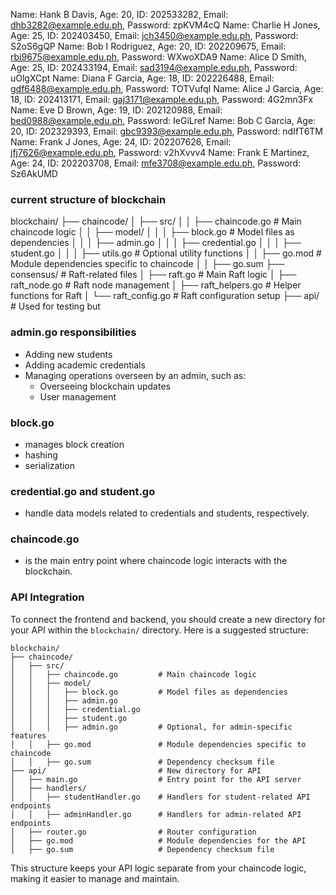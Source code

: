 Name: Hank B Davis, Age: 20, ID: 202533282, Email: dhb3282@example.edu.ph, Password: zpKVM4cQ
Name: Charlie H Jones, Age: 25, ID: 202403450, Email: jch3450@example.edu.ph, Password: S2oS6gQP
Name: Bob I Rodriguez, Age: 20, ID: 202209675, Email: rbi9675@example.edu.ph, Password: WXwoXDA9
Name: Alice D Smith, Age: 25, ID: 202433194, Email: sad3194@example.edu.ph, Password: uOlgXCpt
Name: Diana F Garcia, Age: 18, ID: 202226488, Email: gdf6488@example.edu.ph, Password: TOTVufqI
Name: Alice J Garcia, Age: 18, ID: 202413171, Email: gaj3171@example.edu.ph, Password: 4G2mn3Fx
Name: Eve D Brown, Age: 19, ID: 202120988, Email: bed0988@example.edu.ph, Password: IeGiLref
Name: Bob C Garcia, Age: 20, ID: 202329393, Email: gbc9393@example.edu.ph, Password: ndIfT6TM
Name: Frank J Jones, Age: 24, ID: 202207626, Email: jfj7626@example.edu.ph, Password: v2hXvvv4
Name: Frank E Martinez, Age: 24, ID: 202203708, Email: mfe3708@example.edu.ph, Password: Sz6AkUMD


### current structure of blockchain
blockchain/
├── chaincode/
│   ├── src/
│   │   ├── chaincode.go         # Main chaincode logic
│   │   ├── model/
│   │   │   ├── block.go         # Model files as dependencies
│   │   │   ├── admin.go
│   │   │   ├── credential.go
│   │   │   ├── student.go
│   │   │   ├── utils.go         # Optional utility functions
│   │   ├── go.mod               # Module dependencies specific to chaincode
│   │   ├── go.sum
├── consensus/                  # Raft-related files
│   ├── raft.go                 # Main Raft logic
│   ├── raft_node.go            # Raft node management
│   ├── raft_helpers.go         # Helper functions for Raft
│   └── raft_config.go          # Raft configuration setup
├── api/
                  # Used for testing but 


### admin.go responsibilities

- Adding new students
- Adding academic credentials
- Managing operations overseen by an admin, such as:
    - Overseeing blockchain updates
    - User management

### block.go
- manages block creation
- hashing
- serialization

### credential.go and student.go 
- handle data models related to credentials and students, respectively.

### chaincode.go 
- is the main entry point where chaincode logic interacts with the blockchain.



### API Integration

To connect the frontend and backend, you should create a new directory for your API within the `blockchain/` directory. Here is a suggested structure:

```
blockchain/
├── chaincode/
│   ├── src/
│   │   ├── chaincode.go         # Main chaincode logic
│   │   ├── model/
│   │   │   ├── block.go         # Model files as dependencies
│   │   │   ├── admin.go
│   │   │   ├── credential.go
│   │   │   ├── student.go
│   │   │   ├── admin.go         # Optional, for admin-specific features
│   │   ├── go.mod               # Module dependencies specific to chaincode
│   │   ├── go.sum               # Dependency checksum file
├── api/                         # New directory for API
│   ├── main.go                  # Entry point for the API server
│   ├── handlers/
│   │   ├── studentHandler.go    # Handlers for student-related API endpoints
│   │   ├── adminHandler.go      # Handlers for admin-related API endpoints
│   ├── router.go                # Router configuration
│   ├── go.mod                   # Module dependencies for the API
│   ├── go.sum                   # Dependency checksum file
```

This structure keeps your API logic separate from your chaincode logic, making it easier to manage and maintain.